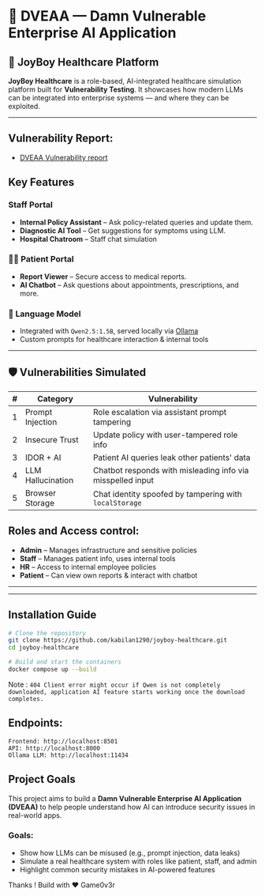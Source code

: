 # 💉 DVEAA — Damn Vulnerable Enterprise AI Application

## 🏥 JoyBoy Healthcare Platform

**JoyBoy Healthcare** is a role-based, AI-integrated healthcare simulation platform built for **Vulnerability Testing**. It showcases how modern LLMs can be integrated into enterprise systems — and where they can be exploited.


---

## Vulnerability Report:

- [DVEAA Vulnerability report](https://docs.google.com/document/d/12JlPwUiJNj4eCiscvumwtN1mJaVfnmclw-Lj8G63o98/edit?usp=sharing)

## Key Features

### Staff Portal
- **Internal Policy Assistant** – Ask policy-related queries and update them.
- **Diagnostic AI Tool** – Get suggestions for symptoms using LLM.
- **Hospital Chatroom** – Staff chat simulation 

### 🧑‍⚕️ Patient Portal
- **Report Viewer** – Secure access to medical reports.
- **AI Chatbot** – Ask questions about appointments, prescriptions, and more.

### 🤖 Language Model
- Integrated with `Qwen2.5:1.5B`, served locally via [Ollama](https://ollama.com)
- Custom prompts for healthcare interaction & internal tools

---

## 🛡️ Vulnerabilities Simulated

| # | Category          | Vulnerability                          |
|---|-------------------|------------------------------------------|
| 1 | Prompt Injection  | Role escalation via assistant prompt tampering |
| 2 | Insecure Trust    | Update policy with user-tampered role info     |
| 3 | IDOR + AI         | Patient AI queries leak other patients' data   |
| 4 | LLM Hallucination | Chatbot responds with misleading info via misspelled input |
| 5 | Browser Storage   | Chat identity spoofed by tampering with `localStorage`     |


## Roles and Access control:

- **Admin** – Manages infrastructure and sensitive policies
- **Staff** – Manages patient info, uses internal tools
- **HR** – Access to internal employee policies
- **Patient** – Can view own reports & interact with chatbot

---

---

## Installation Guide

```bash
# Clone the repository
git clone https://github.com/kabilan1290/joyboy-healthcare.git
cd joyboy-healthcare

# Build and start the containers
docker compose up --build
```

Note : `404 Client error might occur if Qwen is not completely downloaded, application AI feature starts working once the download completes.`

## Endpoints:
```
Frontend: http://localhost:8501
API: http://localhost:8000
Ollama LLM: http://localhost:11434
```

## Project Goals

This project aims to build a **Damn Vulnerable Enterprise AI Application (DVEAA)** to help people understand how AI can introduce security issues in real-world apps.

### Goals:

- Show how LLMs can be misused (e.g., prompt injection, data leaks)
- Simulate a real healthcare system with roles like patient, staff, and admin
- Highlight common security mistakes in AI-powered features


Thanks ! Build with ❤️ Game0v3r
